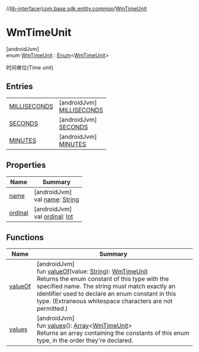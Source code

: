 //[lib-interface](../../../index.md)/[com.base.sdk.entity.common](../index.md)/[WmTimeUnit](index.md)

# WmTimeUnit

[androidJvm]\
enum [WmTimeUnit](index.md) : [Enum](https://kotlinlang.org/api/latest/jvm/stdlib/kotlin/-enum/index.html)&lt;[WmTimeUnit](index.md)&gt; 

时间单位(Time unit)

## Entries

| | |
|---|---|
| [MILLISECONDS](-m-i-l-l-i-s-e-c-o-n-d-s/index.md) | [androidJvm]<br>[MILLISECONDS](-m-i-l-l-i-s-e-c-o-n-d-s/index.md) |
| [SECONDS](-s-e-c-o-n-d-s/index.md) | [androidJvm]<br>[SECONDS](-s-e-c-o-n-d-s/index.md) |
| [MINUTES](-m-i-n-u-t-e-s/index.md) | [androidJvm]<br>[MINUTES](-m-i-n-u-t-e-s/index.md) |

## Properties

| Name | Summary |
|---|---|
| [name](../../com.base.sdk.port.app/-w-m-camera-flash-mode/-w-m-camera-flash-mode-auto/index.md#-372974862%2FProperties%2F-721212597) | [androidJvm]<br>val [name](../../com.base.sdk.port.app/-w-m-camera-flash-mode/-w-m-camera-flash-mode-auto/index.md#-372974862%2FProperties%2F-721212597): [String](https://kotlinlang.org/api/latest/jvm/stdlib/kotlin/-string/index.html) |
| [ordinal](../../com.base.sdk.port.app/-w-m-camera-flash-mode/-w-m-camera-flash-mode-auto/index.md#-739389684%2FProperties%2F-721212597) | [androidJvm]<br>val [ordinal](../../com.base.sdk.port.app/-w-m-camera-flash-mode/-w-m-camera-flash-mode-auto/index.md#-739389684%2FProperties%2F-721212597): [Int](https://kotlinlang.org/api/latest/jvm/stdlib/kotlin/-int/index.html) |

## Functions

| Name | Summary |
|---|---|
| [valueOf](value-of.md) | [androidJvm]<br>fun [valueOf](value-of.md)(value: [String](https://kotlinlang.org/api/latest/jvm/stdlib/kotlin/-string/index.html)): [WmTimeUnit](index.md)<br>Returns the enum constant of this type with the specified name. The string must match exactly an identifier used to declare an enum constant in this type. (Extraneous whitespace characters are not permitted.) |
| [values](values.md) | [androidJvm]<br>fun [values](values.md)(): [Array](https://kotlinlang.org/api/latest/jvm/stdlib/kotlin/-array/index.html)&lt;[WmTimeUnit](index.md)&gt;<br>Returns an array containing the constants of this enum type, in the order they're declared. |
